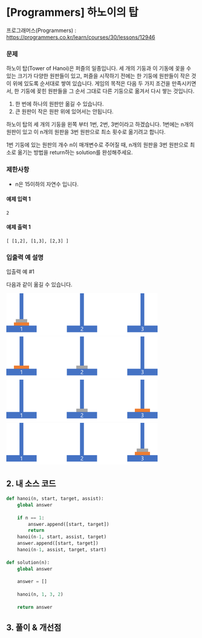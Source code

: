 # [Programmers] 하노이의 탑

프로그래머스(Programmers) :  https://programmers.co.kr/learn/courses/30/lessons/12946

### 문제

하노이 탑(Tower of Hanoi)은 퍼즐의 일종입니다. 세 개의 기둥과 이 기동에 꽂을 수 있는 크기가 다양한 원판들이 있고, 퍼즐을 시작하기 전에는 한 기둥에 원판들이 작은 것이 위에 있도록 순서대로 쌓여 있습니다. 게임의 목적은 다음 두 가지 조건을 만족시키면서, 한 기둥에 꽂힌 원판들을 그 순서 그대로 다른 기둥으로 옮겨서 다시 쌓는 것입니다.

1. 한 번에 하나의 원판만 옮길 수 있습니다.
2. 큰 원판이 작은 원판 위에 있어서는 안됩니다.

하노이 탑의 세 개의 기둥을 왼쪽 부터 1번, 2번, 3번이라고 하겠습니다. 1번에는 n개의 원판이 있고 이 n개의 원판을 3번 원판으로 최소 횟수로 옮기려고 합니다.

1번 기둥에 있는 원판의 개수 n이 매개변수로 주어질 때, n개의 원판을 3번 원판으로 최소로 옮기는 방법을 return하는 solution를 완성해주세요.

### 제한사항

- n은 15이하의 자연수 입니다.

#### 예제 입력 1

```  
2
```  

#### 예제 출력 1

```  
[ [1,2], [1,3], [2,3] ]
```  

### 입출력 예 설명

입출력 예 #1

다음과 같이 옮길 수 있습니다.

![img.png](images/12946_img.png)
![img_1.png](images/12946_img_1.png)
![img_2.png](images/12946_img_2.png)
![img_3.png](images/12946_img_3.png)

## 2. 내 소스 코드

```python  
def hanoi(n, start, target, assist):
    global answer

    if n == 1:
        answer.append([start, target])
        return
    hanoi(n-1, start, assist, target)
    answer.append([start, target])
    hanoi(n-1, assist, target, start)

def solution(n):
    global answer

    answer = []

    hanoi(n, 1, 3, 2)

    return answer
```  



## 3. 풀이 & 개선점